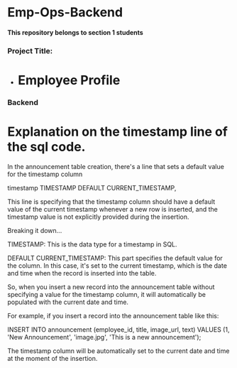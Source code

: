 # Emp-Ops-Backend

#### This repository belongs to section 1 students

### Project Title:
- # Employee Profile

### Backend

# Explanation on the timestamp line of the sql code.
In the announcement table creation, there's a line that sets a default value for the timestamp column

timestamp TIMESTAMP DEFAULT CURRENT_TIMESTAMP,

This line is specifying that the timestamp column should have a default value of the current timestamp whenever a new row is inserted, and the timestamp value is not explicitly provided during the insertion.

Breaking it down...

TIMESTAMP: This is the data type for a timestamp in SQL.

DEFAULT CURRENT_TIMESTAMP: This part specifies the default value for the column. In this case, it's set to the current timestamp, which is the date and time when the record is inserted into the table.

So, when you insert a new record into the announcement table without specifying a value for the timestamp column, it will automatically be populated with the current date and time.

For example, if you insert a record into the announcement table like this:

INSERT INTO announcement (employee_id, title, image_url, text) 
VALUES (1, 'New Announcement', 'image.jpg', 'This is a new announcement');

The timestamp column will be automatically set to the current date and time at the moment of the insertion.

